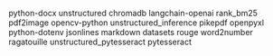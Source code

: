 python-docx unstructured chromadb langchain-openai rank\_bm25 pdf2image opencv-python unstructured\_inference pikepdf openpyxl python-dotenv jsonlines markdown datasets rouge word2number ragatouille unstructured\_pytesseract pytesseract
